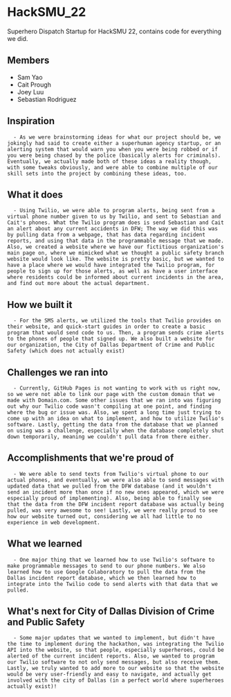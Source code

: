 # HackSMU_22
Superhero Dispatch Startup for HackSMU 22, contains code for everything we did.

## Members
- Sam Yao
- Cait Prough
- Joey Luu
- Sebastian Rodriguez


## Inspiration
      - As we were brainstorming ideas for what our project should be, we jokingly had said to create either a superhuman agency startup, or an alerting system that would warn you when you were being robbed or if you were being chased by the police (basically alerts for criminals). Eventually, we actually made both of these ideas a reality though, with some tweaks obviously, and were able to combine multiple of our skill sets into the project by combining these ideas, too.

## What it does
      - Using Twilio, we were able to program alerts, being sent from a virtual phone number given to us by Twilio, and sent to Sebastian and Cait's phones. What the Twilio program does is send Sebastian and Cait an alert about any current accidents in DFW; The way we did this was by pulling data from a webpage, that has data regarding incident reports, and using that data in the programmable message that we made. Also, we created a website where we have our fictitious organization's main page on, where we mimicked what we thought a public safety branch website would look like. The website is pretty basic, but we wanted to have a place where we would have integrated the Twilio program, for people to sign up for those alerts, as well as have a user interface where residents could be informed about current incidents in the area, and find out more about the actual department.

## How we built it
      - For the SMS alerts, we utilized the tools that Twilio provides on their website, and quick-start guides in order to create a basic program that would send code to us. Then, a program sends crime alerts to the phones of people that signed up. We also built a website for our organization, the City of Dallas Department of Crime and Public Safety (which does not actually exist)

## Challenges we ran into
      - Currently, GitHub Pages is not wanting to work with us right now, so we were not able to link our page with the custom domain that we made with Domain.com. Some other issues that we ran into was figuring out why our Twilio code wasn't compiling at one point, and finding where the bug or issue was. Also, we spent a long time just trying to come up with an idea on what to implement, and how to utilize Twilio's software. Lastly, getting the data from the database that we planned on using was a challenge, especially when the database completely shut down temporarily, meaning we couldn't pull data from there either.

## Accomplishments that we're proud of
      - We were able to send texts from Twilio's virtual phone to our actual phones, and eventually, we were also able to send messages with updated data that we pulled from the DFW database (and it wouldn't send an incident more than once if no new ones appeared, which we were especially proud of implementing). Also, being able to finally see that the data from the DFW incident report database was actually being pulled, was very awesome to see! Lastly, we were really proud to see how our website turned out, considering we all had little to no experience in web development.

## What we learned
      - One major thing that we learned how to use Twilio's software to make programmable messages to send to our phone numbers. We also learned how to use Google Colaboratory to pull the data from the Dallas incident report database, which we then learned how to integrate into the Twilio code to send alerts with that data that we pulled.

## What's next for City of Dallas Division of Crime and Public Safety
      - Some major updates that we wanted to implement, but didn't have the time to implement during the hackathon, was integrating the Twilio API into the website, so that people, especially superheroes, could be alerted of the current incident reports. Also, we wanted to program our Twilio software to not only send messages, but also receive them. Lastly, we truly wanted to add more to our website so that the website would be very user-friendly and easy to navigate, and actually get involved with the city of Dallas (in a perfect world where superheroes actually exist)!
